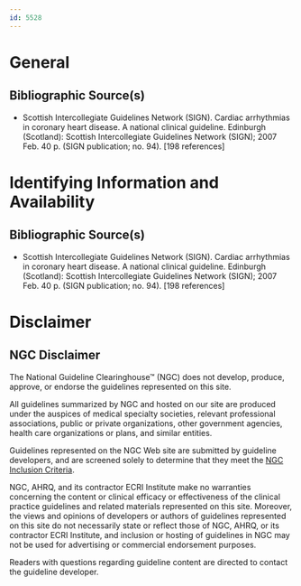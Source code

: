 ```yaml
---
id: 5528
---
```


# General

## Bibliographic Source(s)

- Scottish Intercollegiate Guidelines Network (SIGN). Cardiac arrhythmias in coronary heart disease. A national clinical guideline. Edinburgh (Scotland): Scottish Intercollegiate Guidelines Network (SIGN); 2007 Feb. 40 p. (SIGN publication; no. 94). [198 references]

# Identifying Information and Availability

## Bibliographic Source(s)

- Scottish Intercollegiate Guidelines Network (SIGN). Cardiac arrhythmias in coronary heart disease. A national clinical guideline. Edinburgh (Scotland): Scottish Intercollegiate Guidelines Network (SIGN); 2007 Feb. 40 p. (SIGN publication; no. 94). [198 references]

# Disclaimer

## NGC Disclaimer

The National Guideline Clearinghouse™ (NGC) does not develop, produce, approve, or endorse the guidelines represented on this site.

All guidelines summarized by NGC and hosted on our site are produced under the auspices of medical specialty societies, relevant professional associations, public or private organizations, other government agencies, health care organizations or plans, and similar entities.

Guidelines represented on the NGC Web site are submitted by guideline developers, and are screened solely to determine that they meet the [NGC Inclusion Criteria](/help-and-about/summaries/inclusion-criteria).

NGC, AHRQ, and its contractor ECRI Institute make no warranties concerning the content or clinical efficacy or effectiveness of the clinical practice guidelines and related materials represented on this site. Moreover, the views and opinions of developers or authors of guidelines represented on this site do not necessarily state or reflect those of NGC, AHRQ, or its contractor ECRI Institute, and inclusion or hosting of guidelines in NGC may not be used for advertising or commercial endorsement purposes.

Readers with questions regarding guideline content are directed to contact the guideline developer.

